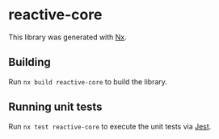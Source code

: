 # reactive-core

This library was generated with [Nx](https://nx.dev).

## Building

Run `nx build reactive-core` to build the library.

## Running unit tests

Run `nx test reactive-core` to execute the unit tests via [Jest](https://jestjs.io).
